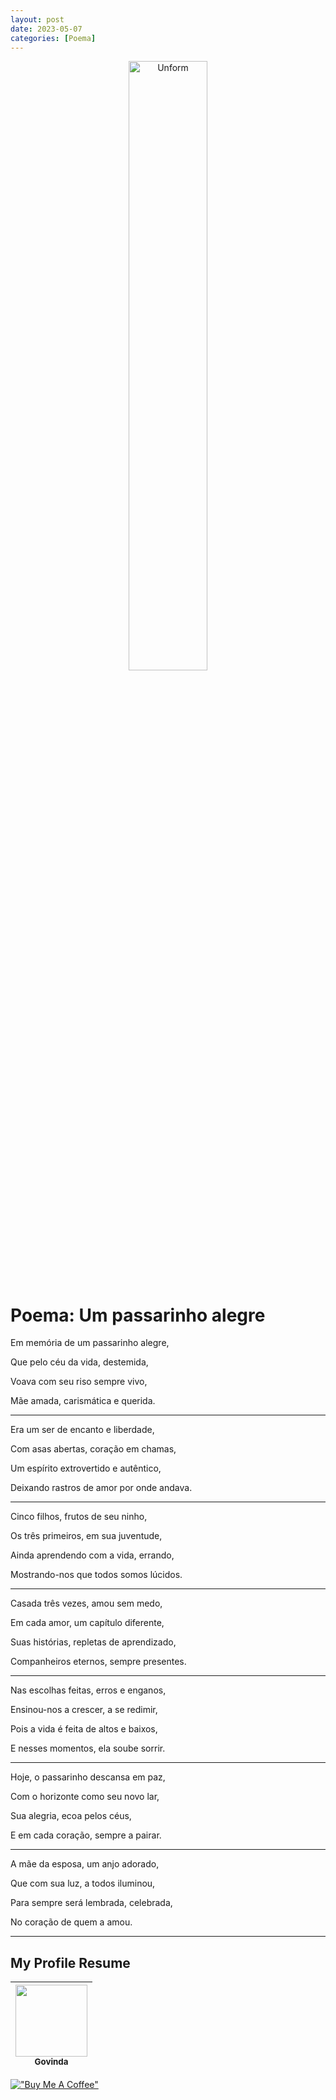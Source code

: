 ```yaml
---
layout: post
date: 2023-05-07
categories: [Poema]
---
```


<p align="center">
<img src="{{ site.baseurl }}/images/7--[Poema]--Mae_deia_liberdade_felicidade.png" height="50%" width="50%" alt="Unform" />
</p>

# Poema: Um passarinho alegre

Em memória de um passarinho alegre,

Que pelo céu da vida, destemida,

Voava com seu riso sempre vivo,

Mãe amada, carismática e querida.

---

Era um ser de encanto e liberdade,

Com asas abertas, coração em chamas,

Um espírito extrovertido e autêntico,

Deixando rastros de amor por onde andava.

---

Cinco filhos, frutos de seu ninho,

Os três primeiros, em sua juventude,

Ainda aprendendo com a vida, errando,

Mostrando-nos que todos somos lúcidos.

---

Casada três vezes, amou sem medo,

Em cada amor, um capítulo diferente,

Suas histórias, repletas de aprendizado,

Companheiros eternos, sempre presentes.

---

Nas escolhas feitas, erros e enganos,

Ensinou-nos a crescer, a se redimir,

Pois a vida é feita de altos e baixos,

E nesses momentos, ela soube sorrir.

---

Hoje, o passarinho descansa em paz,

Com o horizonte como seu novo lar,

Sua alegria, ecoa pelos céus,

E em cada coração, sempre a pairar.

---

A mãe da esposa, um anjo adorado,

Que com sua luz, a todos iluminou,

Para sempre será lembrada, celebrada,

No coração de quem a amou.

---

## My Profile Resume

| [<img src="https://avatars.githubusercontent.com/u/498332?s=400&u=9b7a8aa8743ec4dd3c84d8c382aa31fb1b6c8abf&v=4" width=115><br><sub>Govinda</sub>](https://github.com/govinda777) |
| :---: |

[!["Buy Me A Coffee"](https://user-images.githubusercontent.com/1376749/120938564-50c59780-c6e1-11eb-814f-22a0399623c5.png)](https://www.buymeacoffee.com/govinda777)

